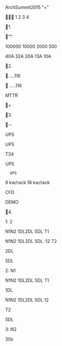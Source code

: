 ArchSummit2015
"+" 


1  2  3  4 

1. 

""

100000 10000 2000
500

40A 32A 20A 13A 10A

   

























2. 

.....116


.....116





MTTR

 



+   


3. 

--

 

 

 

 

  


UPS 

  

  


UPS 

  

 

 



T34

  


UPS 

  



      UPS 
  



9
kw/rack
18
kw/rack

 





CFD

DEMO





4. 







1: 2

 

  N1N2 1DL2DL 5DL
T1

  N1N2 1DL2DL 5DL :12
T2

2DL 

5DL

2: N1

  N1N2 1DL2DL 5DL
T1

1DL 

  N1N2 1DL2DL 5DL 12

T2

5DL

3: N2







30s



 





